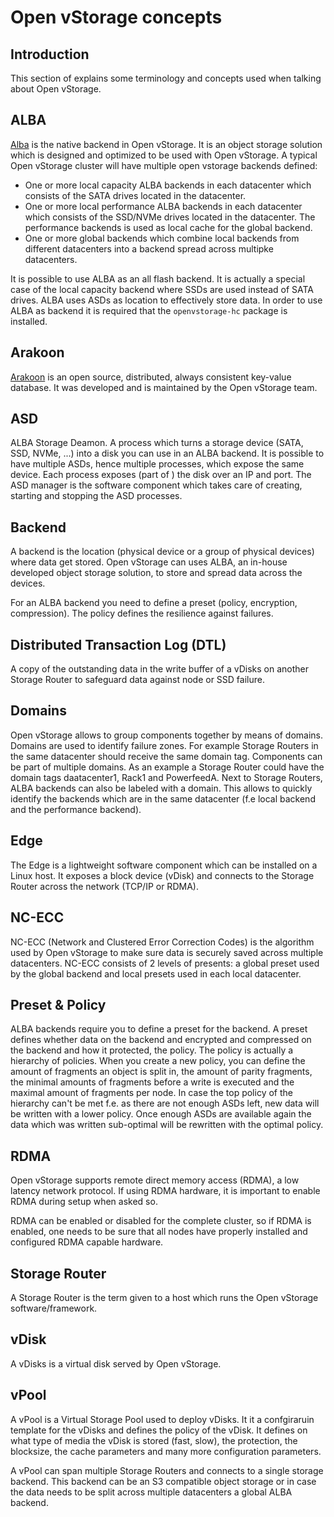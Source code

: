 # Open vStorage concepts

## Introduction
This section of explains some terminology and concepts used when talking about Open vStorage.



## ALBA
[Alba](https://github.com/openvstorage/alba) is the native backend in Open vStorage.  It is an object storage solution which is designed and optimized to be used with Open vStorage. A typical Open vStorage cluster will have multiple open vstorage backends defined:
* One or more local capacity ALBA backends in each datacenter which consists of the SATA drives located in the datacenter.
* One or more local performance ALBA backends in each datacenter which consists of the SSD/NVMe drives located in the datacenter. The performance backends is used as local cache for the global backend.
* One or more global backends which combine local backends from different datacenters into a backend spread across multipke datacenters.

It is possible to use ALBA as an all flash backend. It is actually a special case of the local capacity backend where SSDs are used instead of SATA drives. ALBA uses ASDs as location to effectively store data. In order to use ALBA as backend it is required that the `openvstorage-hc` package is installed.

## Arakoon
[Arakoon](http://arakoon.org/) is an open source, distributed, always consistent key-value database. It was developed and is maintained by the Open vStorage team.

## ASD
ALBA Storage Deamon. A process which turns a storage device (SATA, SSD, NVMe, ...) into a disk you can use in an ALBA backend. It is possible to have multiple ASDs, hence multiple processes, which expose the same device. Each process exposes (part of ) the disk over an IP and port.
The ASD manager is the software component which takes care of creating, starting and stopping the ASD processes.

## Backend
A backend is the location (physical device or a group of physical devices) where data get stored. Open vStorage can uses ALBA, an in-house developed object storage solution, to store and spread data across the devices.

For an ALBA backend you need to define a preset (policy, encryption, compression). The policy defines the resilience against failures.

## Distributed Transaction Log (DTL)
A copy of the outstanding data in the write buffer of a vDisks on another Storage Router to safeguard data against node or SSD failure.

## Domains
Open vStorage allows to group components together by means of domains. Domains are used to identify failure zones. For example Storage Routers in the same datacenter should receive the same domain tag. Components can be part of multiple domains. As an example a Storage Router could have the domain tags daatacenter1, Rack1 and PowerfeedA.
Next to Storage Routers, ALBA backends can also be labeled with a domain. This allows to quickly identify the backends which are in the same datacenter (f.e local backend and the performance backend).

## Edge
The Edge is a lightweight software component which can be installed on a Linux host. It exposes a block device (vDisk) and connects to the Storage Router across the network (TCP/IP or RDMA).

## NC-ECC
NC-ECC (Network and Clustered Error Correction Codes) is the algorithm used by Open vStorage to make sure data is securely saved across multiple datacenters. NC-ECC consists of 2 levels of presents: a global preset used by the global backend and local presets used in each local datacenter.

## Preset & Policy
ALBA backends require you to define a preset for the backend. A preset defines whether data on the backend and encrypted and compressed on the backend and how it protected, the policy. The policy is actually a hierarchy of policies.  When you create a new policy, you can  define the amount of fragments an object is split in, the amount of parity fragments, the minimal amounts of fragments before a write is executed and the maximal amount of fragments per node. In case the top policy of the hierarchy can't be met f.e. as there are not enough ASDs left, new data will be written with a lower policy. Once enough ASDs are available again the data which was written sub-optimal will be rewritten with the optimal policy.

## RDMA
Open vStorage supports remote direct memory access (RDMA), a low latency network protocol. If using RDMA hardware, it is important to enable RDMA during setup when asked so.

RDMA can be enabled or disabled for the complete cluster, so if RDMA is enabled, one needs to be sure that all nodes have
properly installed and configured RDMA capable hardware.

## Storage Router
A Storage Router is the term given to a host which runs the Open vStorage software/framework.

## vDisk
A vDisks is a virtual disk served by Open vStorage.  

## vPool
A vPool is a Virtual Storage Pool used to deploy vDisks. It it a confgiraruin template for the vDisks and defines the policy of the vDisk. It defines on what type of media the vDisk is stored (fast, slow), the protection, the blocksize, the cache parameters and many more configuration parameters.

A vPool can span multiple Storage Routers and connects to a single storage backend. This backend can be an S3 compatible object storage or in case the data needs to be split across multiple datacenters a global ALBA backend.